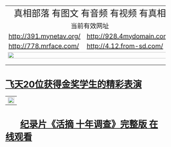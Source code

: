 
<table width="100%" style="back-ground:lightblue">
  <tr>
    <td colspan="2" align="center"><span style="font-size:28px">真相部落  有图文 有音频 有视频 有真相</span></td>
  </tr>
   <tr>
    <td colspan="2"  align="center"><span style="font-size:20px">当前有效网址</span></td>
  </tr>
  <tr style="font-size:20px;">
    <td><a href="http://391.mynetav.org/">http://391.mynetav.org/</a></td>
    <td><a href="http://928.4mydomain.com/">http://928.4mydomain.com/</a></td>
  </tr>
  <tr style="font-size:20px;">
    <td><a href="http://778.mrface.com/">http://778.mrface.com/</a></td>
    <td><a href="http://4.12.from-sd.com/">http://4.12.from-sd.com/</a></td>
  </tr> 
   <tr>
    <td colspan="2"  align="center"><a href="http://4.12.from-sd.com/zx/" target="_blank">
    <img src="http://4.12.from-sd.com/pic/2016/11/p7829911a215010452.jpg" width="100%"><br>

  </a></td>

</table>

#        [飞天20位获得金奖学生的精彩表演](http://4.12.from-sd.com/zx/)


<table width="100%" style="back-ground:lightblue">
   <tr>
    <td colspan="2"  align="center">
    <a href="http://778.mrface.comm/mp4/zx/2016/11/oh10yearsInv.mp4" target="_blank">
      <img src="http://778.mrface.com/pic/2016/11/10yearsOHinv.jpg" width="100%"><br>
    </a>
    </td>
</table>

#        [纪录片《活摘 十年调查》完整版 在线观看](http://778.mrface.com/mp4/zx/2016/11/oh10yearsInv.mp4)


